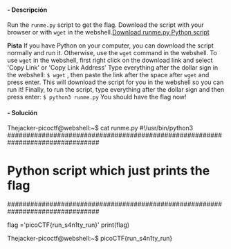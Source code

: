 #### - **Descripción** 
Run the `runme.py` script to get the flag. Download the script with your browser or with `wget` in the webshell.[Download runme.py Python script](https://artifacts.picoctf.net/c/34/runme.py)

**Pista**
If you have Python on your computer, you can download the script normally and run it. Otherwise, use the `wget` command in the webshell.
To use `wget` in the webshell, first right click on the download link and select 'Copy Link' or 'Copy Link Address'
Type everything after the dollar sign in the webshell: `$ wget` , then paste the link after the space after `wget` and press enter. This will download the script for you in the webshell so you can run it!
Finally, to run the script, type everything after the dollar sign and then press enter: `$ python3 runme.py` You should have the flag now!
#### - **Solución** 
Thejacker-picoctf@webshell:~$ cat runme.py
#!/usr/bin/python3
################################################################################
# Python script which just prints the flag
################################################################################

flag ='picoCTF{run_s4n1ty_run}'
print(flag)

Thejacker-picoctf@webshell:~$ 
picoCTF{run_s4n1ty_run}